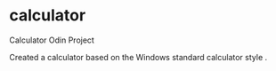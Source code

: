 # calculator
Calculator Odin Project

Created a calculator based on the Windows standard calculator style .
